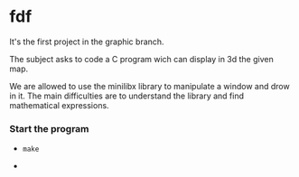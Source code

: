 # fdf

It's the first project in the graphic branch.

The subject asks to code a C program wich can display in 3d the given map.

We are allowed to use the minilibx library to manipulate a window and drow in it. The main difficulties are to understand the library and find mathematical expressions.

### Start the program

- ```make```
- ```./fdf maps/*.fdf
